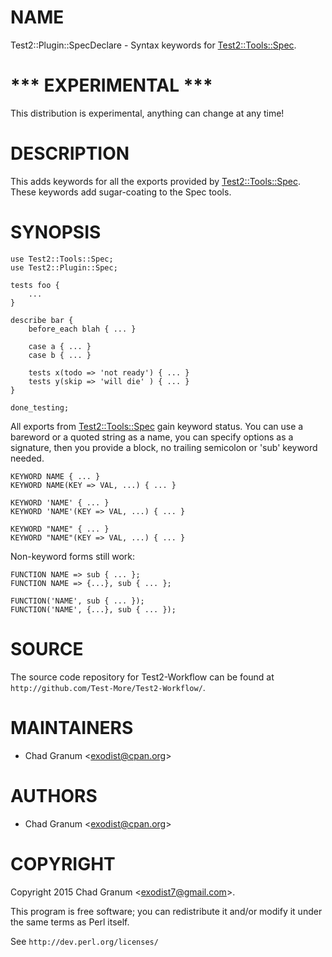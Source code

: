 # NAME

Test2::Plugin::SpecDeclare - Syntax keywords for [Test2::Tools::Spec](https://metacpan.org/pod/Test2::Tools::Spec).

# \*\*\* EXPERIMENTAL \*\*\*

This distribution is experimental, anything can change at any time!

# DESCRIPTION

This adds keywords for all the exports provided by [Test2::Tools::Spec](https://metacpan.org/pod/Test2::Tools::Spec). These
keywords add sugar-coating to the Spec tools.

# SYNOPSIS

    use Test2::Tools::Spec;
    use Test2::Plugin::Spec;

    tests foo {
        ...
    }

    describe bar {
        before_each blah { ... }

        case a { ... }
        case b { ... }

        tests x(todo => 'not ready') { ... }
        tests y(skip => 'will die' ) { ... }
    }

    done_testing;

All exports from [Test2::Tools::Spec](https://metacpan.org/pod/Test2::Tools::Spec) gain keyword status. You can use a
bareword or a quoted string as a name, you can specify options as a signature,
then you provide a block, no trailing semicolon or 'sub' keyword needed.

    KEYWORD NAME { ... }
    KEYWORD NAME(KEY => VAL, ...) { ... }

    KEYWORD 'NAME' { ... }
    KEYWORD 'NAME'(KEY => VAL, ...) { ... }

    KEYWORD "NAME" { ... }
    KEYWORD "NAME"(KEY => VAL, ...) { ... }

Non-keyword forms still work:

    FUNCTION NAME => sub { ... };
    FUNCTION NAME => {...}, sub { ... };

    FUNCTION('NAME', sub { ... });
    FUNCTION('NAME', {...}, sub { ... });

# SOURCE

The source code repository for Test2-Workflow can be found at
`http://github.com/Test-More/Test2-Workflow/`.

# MAINTAINERS

- Chad Granum &lt;exodist@cpan.org>

# AUTHORS

- Chad Granum &lt;exodist@cpan.org>

# COPYRIGHT

Copyright 2015 Chad Granum &lt;exodist7@gmail.com>.

This program is free software; you can redistribute it and/or
modify it under the same terms as Perl itself.

See `http://dev.perl.org/licenses/`
